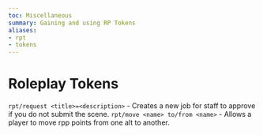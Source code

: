```yaml
---
toc: Miscellaneous
summary: Gaining and using RP Tokens
aliases:
- rpt
- tokens
---
```

# Roleplay Tokens



`rpt/request <title>=<description>` - Creates a new job for staff to approve if you do not submit the scene.
`rpt/move <name> to/from <name>` - Allows a player to move rpp points from one alt to another.